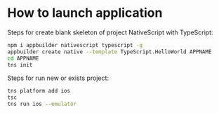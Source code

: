 # How to launch application

Steps for create blank skeleton of project NativeScript with TypeScript:

```bash
npm i appbuilder nativescript typescript -g
appbuilder create native --template TypeScript.HelloWorld APPNAME
cd APPNAME
tns init
```

Steps for run new or exists project:

```bash
tns platform add ios
tsc
tns run ios --emulator
```
